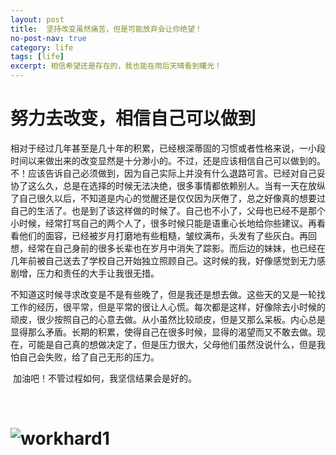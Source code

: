 ```yaml
---
layout: post
title:  坚持改变虽然痛苦，但是可能放弃会让你绝望！
no-post-nav: true
category: life
tags: [life]
excerpt: 相信希望还是存在的，我也能在雨后天晴看到曙光！
---
```




# 努力去改变，相信自己可以做到

​          相对于经过几年甚至是几十年的积累，已经根深蒂固的习惯或者性格来说，一小段时间以来做出来的改变显然是十分渺小的。不过，还是应该相信自己可以做到的。不！应该告诉自己必须做到，因为自己实际上并没有什么退路可言。已经对自己妥协了这么久，总是在选择的时候无法决绝，很多事情都依赖别人。当有一天在放纵了自己很久以后，不知道是内心的觉醒还是仅仅因为厌倦了，总之好像真的想要过自己的生活了。也是到了该这样做的时候了。自己也不小了，父母也已经不是那个小时候，经常打骂自己的两个人了，很多时候只能是语重心长地给你些建议。再看看他们的面容，已经被岁月打磨地有些粗糙，皱纹满布，头发有了些灰白。再回想，经常在自己身前的很多长辈也在岁月中消失了踪影。而后边的妹妹，也已经在几年前被自己送去了学校自己开始独立照顾自己。这时候的我，好像感觉到无力感剧增，压力和责任的大手让我很无措。

​	不知道这时候寻求改变是不是有些晚了，但是我还是想去做。这些天的又是一轮找工作的经历，很平常，但是平常的很让人心慌。每次都是这样，好像除去小时候的顽皮，很少按照自己的心意去做。从小虽然比较顽皮，但是又那么呆板。内心总是显得那么矛盾。长期的积累，使得自己在很多时候，显得的渴望而又不敢去做。现在，可能是自己真的想做决定了，但是压力很大，父母他们虽然没说什么，但是我怕自己会失败，给了自己无形的压力。

​	加油吧！不管过程如何，我坚信结果会是好的。

​	



# ![workhard1](https://angrycow1111.github.io/assets/images/2018/life/workhard1.jpg)


